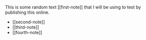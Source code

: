 This is some random text [[first-note]] that I will be using to test by publishing this online.

- [[second-note]]
- [[third-note]]
- [[fourth-note]]